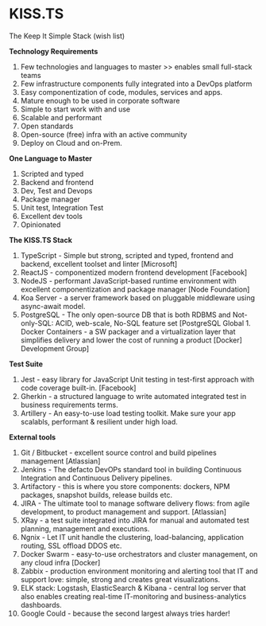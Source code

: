 # KISS.TS
The Keep It Simple Stack (wish list)

__Technology Requirements__
1. Few technologies and languages to master >> enables small full-stack teams
1. Few infrastructure components fully integrated into a DevOps platform
1. Easy componentization of code, modules, services and apps.
1. Mature enough to be used in corporate software
1. Simple to start work with and use
1. Scalable and performant
1. Open standards 
1. Open-source (free) infra with an active community
1. Deploy on Cloud and on-Prem.

__One Language to Master__
1. Scripted and typed
1. Backend and frontend
1. Dev, Test and Devops
1. Package manager
1. Unit test, Integration Test
1. Excellent dev tools
1. Opinionated

__The KISS.TS Stack__
1. TypeScript - Simple but strong, scripted and typed, frontend and backend, excellent toolset and linter [Microsoft]
1. ReactJS - componentized modern frontend development [Facebook]
1. NodeJS - performant JavaScript-based runtime environment with excellent componentization and package manager [Node Foundation]
1. Koa Server - a server framework based on pluggable middleware using async-await model.
1. PostgreSQL - The only open-source DB that is both RDBMS and Not-only-SQL: ACID, web-scale, No-SQL feature set [PostgreSQL Global 1. Docker Containers - a SW packager and a virtualization layer that simplifies delivery and lower the cost of running a product [Docker]
Development Group]

__Test Suite__
1. Jest - easy library for JavaScript Unit testing in test-first approach with code coverage built-in. [Facebook]
1. Gherkin - a structured language to write automated integrated test in business requirements terms.
1. Artillery - An easy-to-use load testing toolkit. Make sure your app scalabls, performant & resilient under high load.

__External tools__
1. Git / Bitbucket - excellent source control and build pipelines management [Atlassian]
1. Jenkins - The defacto DevOPs standard tool in building Continuous Integration and Continuous Delivery pipelines.
1. Artifactory - this is where you store components: dockers, NPM packages, snapshot builds, release builds etc.
1. JIRA - The ultimate tool to manage software delivery flows: from agile development, to product management and support. [Atlassian]
1. XRay - a test suite integrated into JIRA for manual and automated test planning, management and executions.
1. Ngnix - Let IT unit handle the clustering, load-balancing, application routing, SSL offload DDOS etc.
1. Docker Swarm - easy-to-use orchestrators and cluster management, on any cloud infra [Docker]
1. Zabbix - production environment monitoring and alerting tool that IT and support love: simple, strong and creates great visualizations.
1. ELK stack: Logstash, ElasticSearch & Kibana - central log server that also enables creating real-time IT-monitoring and business-analytics dashboards.
1. Google Could - because the second largest always tries harder!
